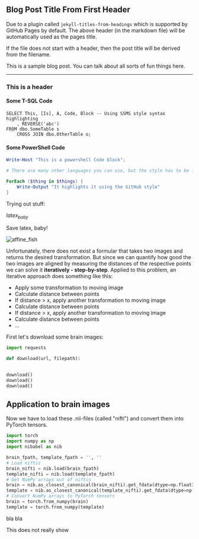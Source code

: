 ## Blog Post Title From First Header

Due to a plugin called `jekyll-titles-from-headings` which is supported by GitHub Pages by default. The above header (in the markdown file) will be automatically used as the pages title.

If the file does not start with a header, then the post title will be derived from the filename.

This is a sample blog post. You can talk about all sorts of fun things here.

---

### This is a header

#### Some T-SQL Code

```tsql
SELECT This, [Is], A, Code, Block -- Using SSMS style syntax highlighting
    , REVERSE('abc')
FROM dbo.SomeTable s
    CROSS JOIN dbo.OtherTable o;
```

#### Some PowerShell Code

```powershell
Write-Host "This is a powershell Code block";

# There are many other languages you can use, but the style has to be loaded first

ForEach ($thing in $things) {
    Write-Output "It highlights it using the GitHub style"
}
```

Trying out stuff:

$latex_{baby}$

Save latex, baby!

![affine_fish](https://upload.wikimedia.org/wikipedia/commons/f/fe/Cpd_fish_affine.gif)

Unfortunately, there does not exist a formular that takes two images and returns the desired transformation.
But since we can quantify how good the two images are aligned by measuring the distances of the respective points we can solve it **iteratively - step-by-step**.
Applied to this problem, an iterative approach does something like this:
- Apply some transformation to moving image
- Calculate distance between points
- If distance > x, apply another transformation to moving image
- Calculate distance between points 
- If distance > x, apply another transformation to moving image
- Calculate distance between points
- ...

First let's download some brain images:

```python
import requests

def download(url, filepath):
    

download()
download()
download()

```
## Application to brain images

Now we have to load these .nii-files (called "nifti") and convert them into PyTorch tensors.

```python
import torch
import numpy as np
import nibabel as nib

brain_fpath, template_fpath = '', ''
# Load niftis
brain_nifti = nib.load(brain_fpath)
template_nifti = nib.load(template_fpath)
# Get NumPy arrays out of niftis
brain = nib.as_closest_canonical(brain_nifti).get_fdata(dtype=np.float32)
template = nib.as_closest_canonical(template_nifti).get_fdata(dtype=np.float32)
# Convert NumPy arrays to PyTorch tensors
brain = torch.from_numpy(brain)
template = torch.from_numpy(template)

```

bla bla

This does not really show 



